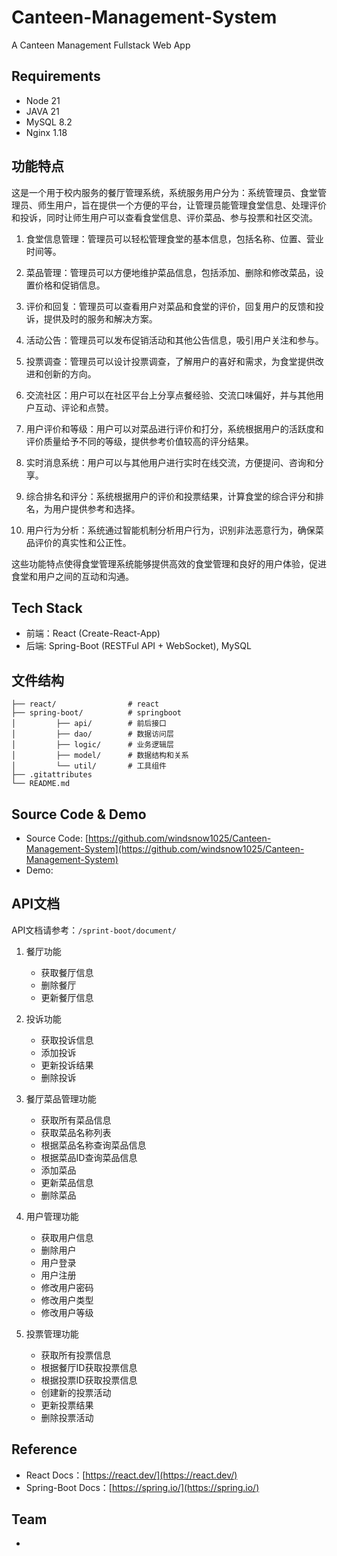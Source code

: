 # Canteen-Management-System

A Canteen Management Fullstack Web App

## Requirements

- Node 21
- JAVA 21
- MySQL 8.2
- Nginx 1.18

## 功能特点

这是一个用于校内服务的餐厅管理系统，系统服务用户分为：系统管理员、食堂管理员、师生用户，旨在提供一个方便的平台，让管理员能管理食堂信息、处理评价和投诉，同时让师生用户可以查看食堂信息、评价菜品、参与投票和社区交流。

1. 食堂信息管理：管理员可以轻松管理食堂的基本信息，包括名称、位置、营业时间等。

2. 菜品管理：管理员可以方便地维护菜品信息，包括添加、删除和修改菜品，设置价格和促销信息。

3. 评价和回复：管理员可以查看用户对菜品和食堂的评价，回复用户的反馈和投诉，提供及时的服务和解决方案。

4. 活动公告：管理员可以发布促销活动和其他公告信息，吸引用户关注和参与。

5. 投票调查：管理员可以设计投票调查，了解用户的喜好和需求，为食堂提供改进和创新的方向。

6. 交流社区：用户可以在社区平台上分享点餐经验、交流口味偏好，并与其他用户互动、评论和点赞。

7. 用户评价和等级：用户可以对菜品进行评价和打分，系统根据用户的活跃度和评价质量给予不同的等级，提供参考价值较高的评分结果。

8. 实时消息系统：用户可以与其他用户进行实时在线交流，方便提问、咨询和分享。

9. 综合排名和评分：系统根据用户的评价和投票结果，计算食堂的综合评分和排名，为用户提供参考和选择。

10. 用户行为分析：系统通过智能机制分析用户行为，识别非法恶意行为，确保菜品评价的真实性和公正性。

这些功能特点使得食堂管理系统能够提供高效的食堂管理和良好的用户体验，促进食堂和用户之间的互动和沟通。

## Tech Stack

- 前端：React (Create-React-App)
- 后端: Spring-Boot (RESTFul API + WebSocket), MySQL

## 文件结构

```
├── react/                # react
├── spring-boot/          # springboot
│         ├── api/        # 前后接口
│         ├── dao/        # 数据访问层
│         ├── logic/      # 业务逻辑层
│         ├── model/      # 数据结构和关系
│         └── util/       # 工具组件
├── .gitattributes
└── README.md
```

## Source Code & Demo

- Source Code: [https://github.com/windsnow1025/Canteen-Management-System](https://github.com/windsnow1025/Canteen-Management-System)
- Demo:

## API文档

API文档请参考：`/sprint-boot/document/`

1. 餐厅功能
    - 获取餐厅信息
    - 删除餐厅
    - 更新餐厅信息

2. 投诉功能
    - 获取投诉信息
    - 添加投诉
    - 更新投诉结果
    - 删除投诉

3. 餐厅菜品管理功能
    - 获取所有菜品信息
    - 获取菜品名称列表
    - 根据菜品名称查询菜品信息
    - 根据菜品ID查询菜品信息
    - 添加菜品
    - 更新菜品信息
    - 删除菜品

4. 用户管理功能
    - 获取用户信息
    - 删除用户
    - 用户登录
    - 用户注册
    - 修改用户密码
    - 修改用户类型
    - 修改用户等级

5. 投票管理功能
    - 获取所有投票信息
    - 根据餐厅ID获取投票信息
    - 根据投票ID获取投票信息
    - 创建新的投票活动
    - 更新投票结果
    - 删除投票活动

## Reference

- React Docs：[https://react.dev/](https://react.dev/)
- Spring-Boot Docs：[https://spring.io/](https://spring.io/)

## Team

- 
